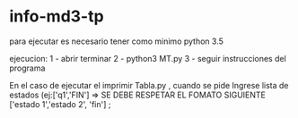 # info-md3-tp

para ejecutar es necesario tener como minimo python 3.5

ejecucion:
    1 - abrir terminar
    2 - python3 MT.py
    3 - seguir instrucciones del programa

En el caso de ejecutar el imprimir Tabla.py , cuando se pide Ingrese lista de estados (ej:['q1','FIN'] =>   SE DEBE RESPETAR EL FOMATO SIGUIENTE ['estado 1','estado 2', 'fin']
;
